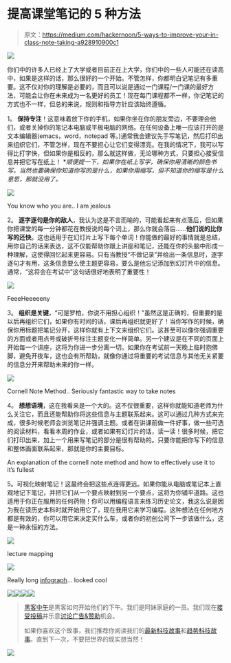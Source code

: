 # 提高课堂笔记的 5 种方法

> 原文：<https://medium.com/hackernoon/5-ways-to-improve-your-in-class-note-taking-a928910900c1>

![](img/eea9d94cee6c2c35913171c01629ebca.png)

你们中的许多人已经上了大学或者目前正在上大学，你们中的一些人可能还在读高中，如果是这样的话，那么很好的一个开始。不管怎样，你都明白记笔记有多重要。这不仅对你的理解是必要的，而且可以说是通过一门课程/一门课的最好方法，可能会让你在未来成为一名更好的员工！现在每门课程都不一样，你记笔记的方式也不一样，但总的来说，规则和指导方针应该始终遵循。

1。 **保持专注**！这意味着放下你的手机，如果你坐在你的朋友旁边，不要理会他们，或者关掉你的笔记本电脑或平板电脑的网络。在任何设备上唯一应该打开的是文本编辑器(emacs，word，notepad 等。)通常我会建议先手写笔记，然后打印出来组织它们，不管怎样，现在不要担心让它们变得漂亮。在我的情况下，我可以写得比打字快，但如果你是相反的，那么就这样做，无论哪种方式，只要担心接受信息并把它写在纸上！
**顺便提一下，如果你在纸上写字，确保你用清晰的颜色书写，当然也要确保你知道你写的是什么，如果你用缩写，但不知道你的缩写是什么意思，那就没用了。*

![](img/676aa7f6b595c71addf4edbd27447179.png)

You know who you are.. I am jealous

2。 **逐字逐句是你的敌人**，我认为这是不言而喻的，可能看起来有点落后，但如果你把课堂的每一分钟都花在教授说的每个词上，那么你就会落后……**他们说的比你写的还快**。这也适用于在幻灯片上写下每个单词！你能做的最好的事情就是总结，用你自己的话来表达，这不仅能帮助你跟上讲座和笔记，还能在你的头脑中形成一种理解，这使得回忆起来更容易。只有当教授“不做记录”并给出一条信息时，逐字逐句才有用，这条信息要么使主题更容易，要么是他忘记添加到幻灯片中的信息。通常，“这将会在考试中”这句话很好地表明了重要性！

![](img/9b935c00692b35f6be16f632150cef83.png)

FeeeHeeeeeny

3。 **组织是关键**，“可是罗柏，你说不用担心组织！”虽然这是正确的，但重要的是以后再组织它们，如果你有时间的话，课后再组织就更好了！当你写作的时候，确保你用标题把笔记分开，这样你就有上下文来组织它们。这甚至可以像你强调重要的方面或者用点号或破折号标注主题变化一样简单。另一个建议是在不同的页面上开始每一个讲座，这将为你进一步分离一切。如果你在考试前一天晚上临时抱佛脚，避免开夜车，这也会有所帮助，就像你通过将重要的考试信息与其他无关紧要的信息分开来帮助未来的你一样。

![](img/bc40f23bb5e88187e1cee4f0e8e0b2f6.png)

Cornell Note Method.. Seriously fantastic way to take notes

4。 **想想语境**，这在我看来是一个大的。这不仅很重要，这样你就能知道老师为什么关注它，而且还能帮助你将这些信息与主题联系起来。这可以通过几种方式来完成，很多时候老师会浏览笔记并强调主题。或者在讲课前做一件好事，做一些可选的阅读材料，看看本周的作业，或者如果有幻灯片的话，读一读！很多时候，把它们打印出来，加上一个用来写笔记的部分是很有帮助的。只要你能把你写下的信息和整体画面联系起来，那就是你的主要目标。

An explanation of the cornell note method and how to effectively use it to it’s fullest

5。可视化映射笔记！这最终会把这些点连得更远。如果你能从电脑或笔记本上直观地记下笔记，并把它们从一个要点映射到另一个要点，这将为你铺平道路。这也适用于你正在服用的任何药物！你可以用编程语言来练习历史论文，我这么说是因为我在读历史本科时就开始用它了，现在我用它来学习编程。这种想法在任何地方都是有效的，你可以用它来决定买什么车，或者你的初创公司下一步该做什么，这是一种永恒的方法。

![](img/cf14f268a55400ab871c0df0d9a9a81c.png)

lecture mapping

![](img/3871816cdd169f27c76db56731507607.png)

Really long [infograph](http://www.lifehack.org/articles/productivity/the-ultimate-guide-note-taking-infographic.html)… looked cool

![](img/bc3b263cf525f9ea332dac049c1590fe.png)[![](img/50ef4044ecd4e250b5d50f368b775d38.png)](http://bit.ly/HackernoonFB)[![](img/979d9a46439d5aebbdcdca574e21dc81.png)](https://goo.gl/k7XYbx)[![](img/2930ba6bd2c12218fdbbf7e02c8746ff.png)](https://goo.gl/4ofytp)

> [黑客中午](http://bit.ly/Hackernoon)是黑客如何开始他们的下午。我们是阿妹家庭的一员。我们现在[接受投稿](http://bit.ly/hackernoonsubmission)并乐意[讨论广告&赞助](mailto:partners@amipublications.com)机会。
> 
> 如果你喜欢这个故事，我们推荐你阅读我们的[最新科技故事](http://bit.ly/hackernoonlatestt)和[趋势科技故事](https://hackernoon.com/trending)。直到下一次，不要把世界的现实想当然！

[![](img/be0ca55ba73a573dce11effb2ee80d56.png)](https://goo.gl/Ahtev1)